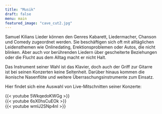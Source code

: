 ```yaml
---
title: "Musik"
draft: false
menu: main
featured_image: "cave_cut2.jpg"
---
```


Samuel Kilians Lieder können den Genres Kabarett, Liedermacher, Chanson und Comedy zugeordnet werden. Sie beschäftigen sich oft mit alltäglichen Leidensthemen wie Onlinedating, Erektionsproblemen oder Autos, die nicht blinken. Aber auch vor berührenden Liedern über gescheiterte Beziehungen oder die Flucht aus dem Alltag macht er nicht Halt.

Das Instrument seiner Wahl ist das Klavier, doch auch der Griff zur Gitarre ist bei seinen Konzerten keine Seltenheit. Darüber hinaus kommen die ikonische Nasenflöte und weitere Überraschungsinstrumente zum Einsatz.

Hier findet sich eine Auswahl von Live-Mitschnitten seiner Konzerte:

{{< youtube 5WkqedoKWGg >}}
&nbsp;  
{{< youtube 6sX0hsCuEOk >}}
&nbsp;  
{{< youtube wmlJ2SNp4nI >}}